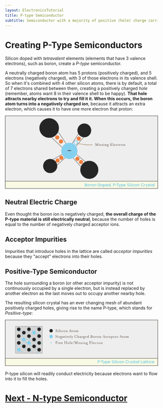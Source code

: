 ```yaml
---
layout: ElectronicsTutorial
title: P-type Semiconductor
subtitle: Semiconductor with a majority of positive (hole) charge carriers.
---
```


# Creating P-Type Semiconductors

Silicon doped with _tetravalent_ elements (elements that have 3 valence electrons), such as boron, create a _P-type_ semiconductor.

A neutrally charged boron atom has 5 protons (positively charged), and 5 electrons (negatively charged), with 3 of those electrons in its valence shell. So when it's combined with 4 other silicon atoms, there is by default, a total of 7 electrons shared between them, creating a positively charged _hole_ (remember, atoms want 8 in their valence shell to be happy). **That hole attracts nearby electrons to try and fill it it. When this occurs, the boron atom turns into a negatively charged ion**, because it attracts an extra electron, which causes it to have one more electron that proton:

![](../Support_Files/P-Type_Silicon_Crystal.svg)

## Neutral Electric Charge

Even thought the boron ion is negatively charged, **the overall charge of the P-type material is still electrically neutral**, because the number of holes is equal to the number of negatively charged acceptor ions.

## Acceptor Impurities

Impurities that introduce holes in the lattice are called _acceptor impurities_ because they "accept" electrons into their holes.

## Positive-Type Semiconductor

The hole surrounding a boron (or other acceptor impurity) is not continuously occupied by a single electron, but is instead replaced by another electron as the last moves out to occupy another nearby hole. 

The resulting silicon crystal has an ever changing mesh of abundant positively charged holes, giving rise to the name P-type, which stands for _Positive-type_:

![Illustration of P-type silicon crystal lattice in which there are a few boron atoms in the lattice that are negatively charged, and throughout the lattice are free holes where electrons are missing.](../Support_Files/P-Type_Silicon_Crystal_Lattice.svg)

P-type silicon will readily conduct electricity because electrons want to flow into it to fill the holes.

# [Next - N-type Semiconductor](../N-Type)